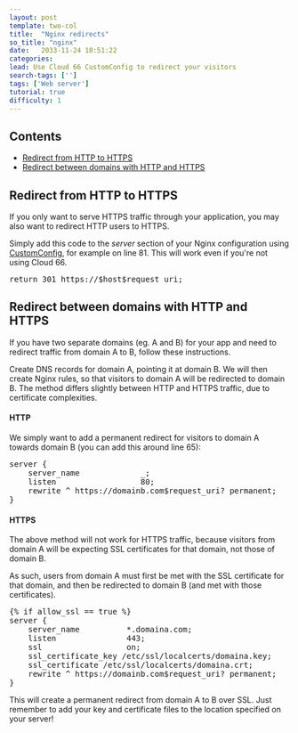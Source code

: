 ```yaml
---
layout: post
template: two-col
title:  "Nginx redirects"
so_title: "nginx"
date:   2033-11-24 10:51:22
categories: 
lead: Use Cloud 66 CustomConfig to redirect your visitors
search-tags: ['']
tags: ['Web server']
tutorial: true
difficulty: 1
---
```


<h2>Contents</h2>
<ul class="page-toc">
	<li>
		<a href="#simple">Redirect from HTTP to HTTPS</a>
	</li>
	<li>
		<a href="#complex">Redirect between domains with HTTP and HTTPS</a>
	</li>
</ul>

<h2 id="simple">Redirect from HTTP to HTTPS</h2>

If you only want to serve HTTPS traffic through your application, you may also want to redirect HTTP users to HTTPS.

Simply add this code to the _server_ section of your Nginx configuration using [CustomConfig](http://help.cloud66.com/stack-definition/custom-config.html), for example on line 81. This will work even if you're not using Cloud 66.

<pre class="prettyprint">
return 301 https://$host$request_uri;
</pre>

<h2 id="complex">Redirect between domains with HTTP and HTTPS</h2>

If you have two separate domains (eg. A and B) for your app and need to redirect traffic from domain A to B, follow these instructions.

Create DNS records for domain A, pointing it at domain B. We will then create Nginx rules, so that visitors to domain A will be redirected to domain B. The method differs slightly between HTTP and HTTPS traffic, due to certificate complexities.

#### HTTP
We simply want to add a permanent redirect for visitors to domain A towards domain B (you can add this around line 65):

<pre class="prettyprint">
server {
    server_name             _;
    listen                  80;
    rewrite ^ https://domainb.com$request_uri? permanent;
}
</pre>

#### HTTPS
The above method will not work for HTTPS traffic, because visitors from domain A will be expecting SSL certificates for that domain, not those of domain B.

As such, users from domain A must first be met with the SSL certificate for that domain, and then be redirected to domain B (and met with those certificates).

<pre class="prettyprint">
&#123;% if allow_ssl == true %&#125;
server {
    server_name          *.domaina.com;
    listen               443;
    ssl                  on;
    ssl_certificate_key /etc/ssl/localcerts/domaina.key;
    ssl_certificate /etc/ssl/localcerts/domaina.crt;
    rewrite ^ https://domainb.com$request_uri? permanent;
}
</pre>

This will create a permanent redirect from domain A to B over SSL. Just remember to add your key and certificate files to the location specified on your server!